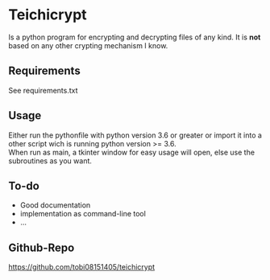 # Teichicrypt
Is a python program for encrypting and decrypting files of any kind. It is **not** based on any other crypting mechanism I know.
## Requirements
See requirements.txt
## Usage
Either run the pythonfile with python version 3.6 or greater or import it into a other script wich is running python version >= 3.6.  
When run as main, a tkinter window for easy usage will open, else use the subroutines as you want.
## To-do
  * Good documentation
  * implementation as command-line tool
  * ...
## Github-Repo
https://github.com/tobi08151405/teichicrypt
